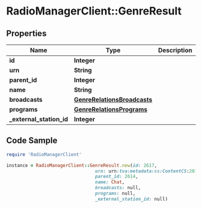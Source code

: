 # RadioManagerClient::GenreResult

## Properties

Name | Type | Description | Notes
------------ | ------------- | ------------- | -------------
**id** | **Integer** |  | 
**urn** | **String** |  | [optional] 
**parent_id** | **Integer** |  | [optional] 
**name** | **String** |  | 
**broadcasts** | [**GenreRelationsBroadcasts**](GenreRelationsBroadcasts.md) |  | [optional] 
**programs** | [**GenreRelationsPrograms**](GenreRelationsPrograms.md) |  | [optional] 
**_external_station_id** | **Integer** |  | [optional] 

## Code Sample

```ruby
require 'RadioManagerClient'

instance = RadioManagerClient::GenreResult.new(id: 2617,
                                 urn: urn:tva:metadata:cs:ContentCS:2013:3.1.1.1.3,
                                 parent_id: 2614,
                                 name: Chat,
                                 broadcasts: null,
                                 programs: null,
                                 _external_station_id: null)
```


